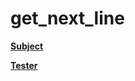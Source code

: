 # get_next_line
**<a href="https://github.com/svkhacha/get_next_line/files/9737887/en.subject.pdf" target="_blank"> Subject </a>**

**<a href="https://github.com/svkhacha/get_next_line/files/9737894/gnltester.zip" target="_blank"> Tester </a>**
